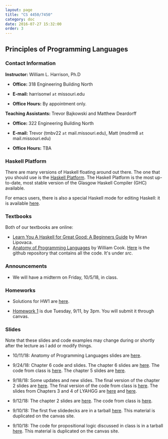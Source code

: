 ```yaml
---
layout: page
title: "CS 4450/7450"
category: doc
date: 2016-07-27 15:32:00
order: 3
---
```


## Principles of Programming Languages


### Contact Information

__Instructor:__ William L. Harrison, Ph.D

* __Office:__ 318 Engineering Building North

* __E-mail:__ harrisonwl `at` missouri.edu

* __Office Hours:__ By appointment only.

__Teaching Assistants:__ Trevor Bajkowski and Matthew Deardorff

* __Office:__ 322 Engineering Building North

* __E-mail:__ Trevor (tmbv22 `at` mail.missouri.edu), Matt (msdrm8 `at` mail.missouri.edu)

* __Office Hours:__ TBA

### Haskell Platform

There are many versions of Haskell floating around out there. The one that you should use is
the <a href="https://www.haskell.org/platform/">Haskell Platform</a>. The Haskell Platform is the most up-to-date, most stable version of the Glasgow Haskell Compiler (GHC) available.

For emacs users, there is also a special Haskell mode for editing Haskell: it is available
<a href="https://github.com/haskell/haskell-mode">here</a>.

### Textbooks

Both of our textbooks are online:

* <a href="http://learnyouahaskell.com">Learn You A Haskell for Great Good: A Beginners Guide</a> by Miran Lipovaca.
* <a href="http://www.cs.utexas.edu/~wcook/anatomy/">Anatomy of Programming Languages</a> by William Cook. <a href="https://github.com/w7cook/AoPL">Here</a> is the github repository that contains all the code. It's under _src_.


### Announcements

* We will have a midterm on Friday, 10/5/18, in class.

### Homeworks

* Solutions for HW1 are <a href="https://harrisonwl.github.io/assets/courses/popl/fall2018/homework/HW1/SolutionsHW1.hs">here</a>.

* <a href="https://harrisonwl.github.io/assets/courses/popl/fall2018/homework/HW1/HW1.hs">Homework 1</a> is due Tuesday, 9/11, by 3pm. You will submit it through canvas.



### Slides

Note that these slides and code examples may change during or shortly after the lecture as I add or modify things. 

* 10/11/18: Anatomy of Programming Languages slides are <a href="https://harrisonwl.github.io/assets/courses/popl/fall2018/slides/AoPL3.pdf">here</a>.

* 9/24/18: Chapter 6 code and slides. The chapter 6 slides are <a href="https://harrisonwl.github.io/assets/courses/popl/fall2018/slides/Chapter6.ppt">here</a>. The code from class is <a href="https://harrisonwl.github.io/assets/courses/popl/fall2018/slides/Chap6.hs">here</a>. The chapter 5 slides are <a href="https://harrisonwl.github.io/assets/courses/popl/fall2018/slides/chapter5.pdf">here</a>.

* 9/18/18: Some updates and new slides. The final version of the chapter 2 slides are <a href="https://harrisonwl.github.io/assets/courses/popl/fall2018/slides/chapter2.pdf">here</a>. The final version of the code from class is <a href="https://harrisonwl.github.io/assets/courses/popl/fall2018/slides/Chap2.hs">here</a>. The slides from Chapters 3 and 4 of LYAHGG are <a href="https://harrisonwl.github.io/assets/courses/popl/fall2018/slides/chapter3.pdf">here</a> and <a href="https://harrisonwl.github.io/assets/courses/popl/fall2018/slides/chapter4.pdf">here</a>.

* 9/12/18:  The chapter 2 slides are <a href="https://harrisonwl.github.io/assets/courses/popl/fall2018/slides/chapter2.pdf">here</a>. The code from class is <a href="https://harrisonwl.github.io/assets/courses/popl/fall2018/slides/Chap2.hs">here</a>.


* 9/10/18:  The first five slidedecks are in a tarball <a href="https://harrisonwl.github.io/assets/courses/popl/fall2018/slides/FirstFiveSlidedecks.tar.gz">here</a>. This material is duplicated on the canvas site.

* 9/10/18: The code for propositional logic discussed in class is in a tarball <a href="https://harrisonwl.github.io/assets/courses/popl/fall2018/languages/PropLogic.tar.gz">here</a>. This material is duplicated on the canvas site.

